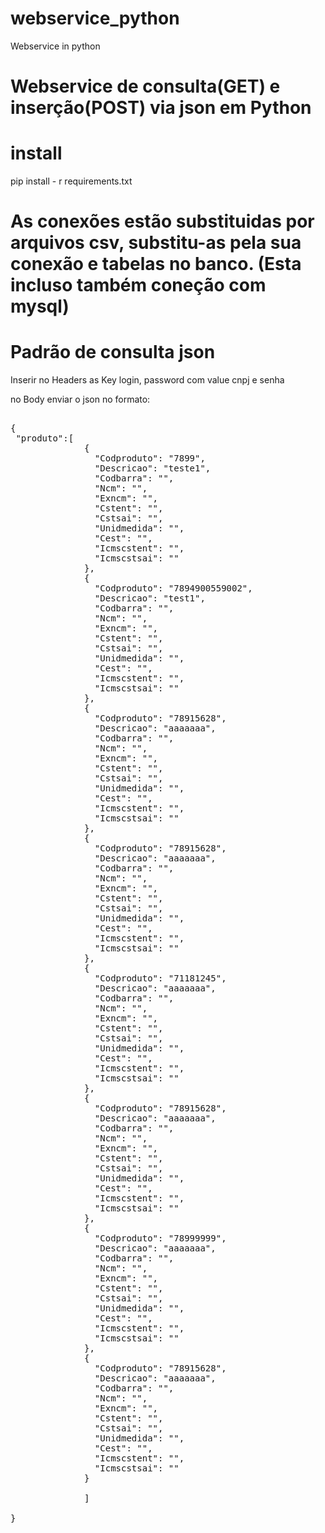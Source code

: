 # webservice_python
Webservice in python

# Webservice de consulta(GET) e inserção(POST) via json em Python

# install
pip install - r requirements.txt


# As conexões estão substituidas por arquivos csv, substitu-as pela sua conexão e tabelas no banco. (Esta incluso também coneção com mysql)

# Padrão de consulta json
Inserir no Headers as Key login, password com value cnpj e senha

no Body enviar o json no formato:
<pre>

{    
 "produto":[
              {   
                "Codproduto": "7899",
                "Descricao": "teste1",
                "Codbarra": "",
                "Ncm": "",
                "Exncm": "",
                "Cstent": "",
                "Cstsai": "",
                "Unidmedida": "",
                "Cest": "",
                "Icmscstent": "",
                "Icmscstsai": ""
              },  
              {   
                "Codproduto": "7894900559002",
                "Descricao": "test1",
                "Codbarra": "",
                "Ncm": "",
                "Exncm": "",
                "Cstent": "",
                "Cstsai": "",
                "Unidmedida": "",
                "Cest": "",
                "Icmscstent": "",
                "Icmscstsai": ""
              },
              {   
                "Codproduto": "78915628",
                "Descricao": "aaaaaaa",
                "Codbarra": "",
                "Ncm": "",
                "Exncm": "",
                "Cstent": "",
                "Cstsai": "",
                "Unidmedida": "",
                "Cest": "",
                "Icmscstent": "",
                "Icmscstsai": ""
              },
              {   
                "Codproduto": "78915628",
                "Descricao": "aaaaaaa",
                "Codbarra": "",
                "Ncm": "",
                "Exncm": "",
                "Cstent": "",
                "Cstsai": "",
                "Unidmedida": "",
                "Cest": "",
                "Icmscstent": "",
                "Icmscstsai": ""
              },
              {   
                "Codproduto": "71181245",
                "Descricao": "aaaaaaa",
                "Codbarra": "",
                "Ncm": "",
                "Exncm": "",
                "Cstent": "",
                "Cstsai": "",
                "Unidmedida": "",
                "Cest": "",
                "Icmscstent": "",
                "Icmscstsai": ""
              },
              {   
                "Codproduto": "78915628",
                "Descricao": "aaaaaaa",
                "Codbarra": "",
                "Ncm": "",
                "Exncm": "",
                "Cstent": "",
                "Cstsai": "",
                "Unidmedida": "",
                "Cest": "",
                "Icmscstent": "",
                "Icmscstsai": ""
              },
              {   
                "Codproduto": "78999999",
                "Descricao": "aaaaaaa",
                "Codbarra": "",
                "Ncm": "",
                "Exncm": "",
                "Cstent": "",
                "Cstsai": "",
                "Unidmedida": "",
                "Cest": "",
                "Icmscstent": "",
                "Icmscstsai": ""
              },
              {   
                "Codproduto": "78915628",
                "Descricao": "aaaaaaa",
                "Codbarra": "",
                "Ncm": "",
                "Exncm": "",
                "Cstent": "",
                "Cstsai": "",
                "Unidmedida": "",
                "Cest": "",
                "Icmscstent": "",
                "Icmscstsai": ""
              }
              
              ] 
          
}
</pre>
